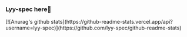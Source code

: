 ### Lyy-spec here🚀
<!--![](https://github-readme-stats.vercel.app/api?username=Lyy-spec)--!>
[![Anurag's github stats](https://github-readme-stats.vercel.app/api?username=lyy-spec)](https://github.com/lyy-spec/github-readme-stats)


